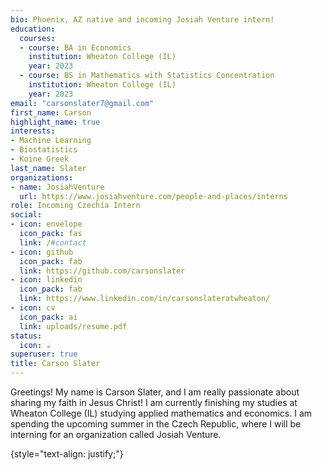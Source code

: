 ```yaml
---
bio: Phoenix, AZ native and incoming Josiah Venture intern!
education:
  courses:
  - course: BA in Economics
    institution: Wheaton College (IL)
    year: 2023
  - course: BS in Mathematics with Statistics Concentration
    institution: Wheaton College (IL)
    year: 2023
email: "carsonslater7@gmail.com"
first_name: Carson
highlight_name: true
interests:
- Machine Learning
- Biostatistics
- Koine Greek
last_name: Slater
organizations:
- name: JosiahVenture
  url: https://www.josiahventure.com/people-and-places/interns
role: Incoming Czechía Intern
social:
- icon: envelope
  icon_pack: fas
  link: /#contact
- icon: github
  icon_pack: fab
  link: https://github.com/carsonslater
- icon: linkedin
  icon_pack: fab
  link: https://www.linkedin.com/in/carsonslateratwheaton/
- icon: cv
  icon_pack: ai
  link: uploads/resume.pdf
status:
  icon: ☕️
superuser: true
title: Carson Slater
---
```


Greetings! My name is Carson Slater, and I am really passionate about sharing my faith in Jesus Christ! I am currently finishing my studies at Wheaton College (IL) studying applied mathematics and economics. I am spending the upcoming summer in the Czech Republic, where I will be interning for an organization called Josiah Venture.

{style="text-align: justify;"}
